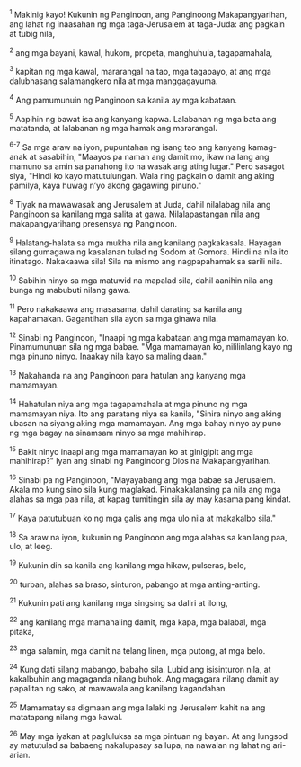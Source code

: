 <sup>1</sup>
Makinig kayo! Kukunin ng Panginoon, ang Panginoong Makapangyarihan, ang lahat ng inaasahan ng mga taga-Jerusalem at taga-Juda: ang pagkain at tubig nila, 

<sup>2</sup>
ang mga bayani, kawal, hukom, propeta, manghuhula, tagapamahala, 

<sup>3</sup>
kapitan ng mga kawal, mararangal na tao, mga tagapayo, at ang mga dalubhasang salamangkero nila at mga manggagayuma. 

<sup>4</sup>
Ang pamumunuin ng Panginoon sa kanila ay mga kabataan. 

<sup>5</sup>
Aapihin ng bawat isa ang kanyang kapwa. Lalabanan ng mga bata ang matatanda, at lalabanan ng mga hamak ang mararangal.

<sup>6-7</sup>
Sa mga araw na iyon, pupuntahan ng isang tao ang kanyang kamag-anak at sasabihin, "Maayos pa naman ang damit mo, ikaw na lang ang mamuno sa amin sa panahong ito na wasak ang ating lugar." Pero sasagot siya, "Hindi ko kayo matutulungan. Wala ring pagkain o damit ang aking pamilya, kaya huwag nʼyo akong gagawing pinuno." 

<sup>8</sup>
Tiyak na mawawasak ang Jerusalem at Juda, dahil nilalabag nila ang Panginoon sa kanilang mga salita at gawa. Nilalapastangan nila ang makapangyarihang presensya ng Panginoon. 

<sup>9</sup>
Halatang-halata sa mga mukha nila ang kanilang pagkakasala. Hayagan silang gumagawa ng kasalanan tulad ng Sodom at Gomora. Hindi na nila ito itinatago. Nakakaawa sila! Sila na mismo ang nagpapahamak sa sarili nila. 

<sup>10</sup>
Sabihin ninyo sa mga matuwid na mapalad sila, dahil aanihin nila ang bunga ng mabubuti nilang gawa. 

<sup>11</sup>
Pero nakakaawa ang masasama, dahil darating sa kanila ang kapahamakan. Gagantihan sila ayon sa mga ginawa nila. 

<sup>12</sup>
Sinabi ng Panginoon, "Inaapi ng mga kabataan ang mga mamamayan ko. Pinamumunuan sila ng mga babae. "Mga mamamayan ko, nililinlang kayo ng mga pinuno ninyo. Inaakay nila kayo sa maling daan." 

<sup>13</sup>
Nakahanda na ang Panginoon para hatulan ang kanyang mga mamamayan. 

<sup>14</sup>
Hahatulan niya ang mga tagapamahala at mga pinuno ng mga mamamayan niya. Ito ang paratang niya sa kanila, "Sinira ninyo ang aking ubasan na siyang aking mga mamamayan. Ang mga bahay ninyo ay puno ng mga bagay na sinamsam ninyo sa mga mahihirap. 

<sup>15</sup>
Bakit ninyo inaapi ang mga mamamayan ko at ginigipit ang mga mahihirap?" Iyan ang sinabi ng Panginoong Dios na Makapangyarihan. 

<sup>16</sup>
Sinabi pa ng Panginoon, "Mayayabang ang mga babae sa Jerusalem. Akala mo kung sino sila kung maglakad. Pinakakalansing pa nila ang mga alahas sa mga paa nila, at kapag tumitingin sila ay may kasama pang kindat. 

<sup>17</sup>
Kaya patutubuan ko ng mga galis ang mga ulo nila at makakalbo sila." 

<sup>18</sup>
Sa araw na iyon, kukunin ng Panginoon ang mga alahas sa kanilang paa, ulo, at leeg. 

<sup>19</sup>
Kukunin din sa kanila ang kanilang mga hikaw, pulseras, belo, 

<sup>20</sup>
turban, alahas sa braso, sinturon, pabango at mga anting-anting. 

<sup>21</sup>
Kukunin pati ang kanilang mga singsing sa daliri at ilong, 

<sup>22</sup>
ang kanilang mga mamahaling damit, mga kapa, mga balabal, mga pitaka, 

<sup>23</sup>
mga salamin, mga damit na telang linen, mga putong, at mga belo. 

<sup>24</sup>
Kung dati silang mabango, babaho sila. Lubid ang isisinturon nila, at kakalbuhin ang magaganda nilang buhok. Ang magagara nilang damit ay papalitan ng sako, at mawawala ang kanilang kagandahan. 

<sup>25</sup>
Mamamatay sa digmaan ang mga lalaki ng Jerusalem kahit na ang matatapang nilang mga kawal. 

<sup>26</sup>
May mga iyakan at pagluluksa sa mga pintuan ng bayan. At ang lungsod ay matutulad sa babaeng nakalupasay sa lupa, na nawalan ng lahat ng ari-arian.